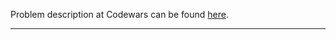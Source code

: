 Problem description at Codewars can be found
[here](https://www.codewars.com/kata/57241e0f440cd279b5000829/train/python).

-------------


